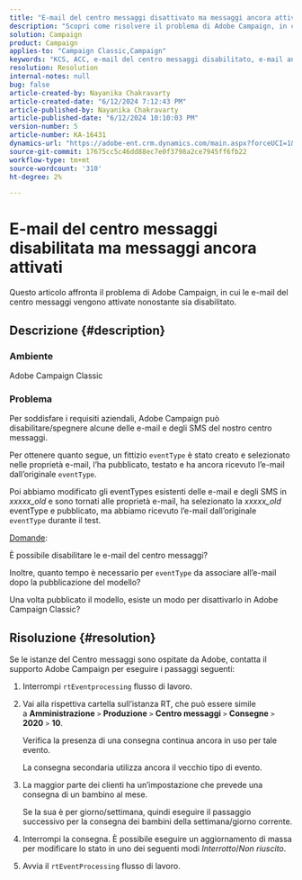 ```yaml
---
title: "E-mail del centro messaggi disattivato ma messaggi ancora attivati"
description: "Scopri come risolvere il problema di Adobe Campaign, in cui le e-mail del centro messaggi vengono attivate nonostante sia disabilitato."
solution: Campaign
product: Campaign
applies-to: "Campaign Classic,Campaign"
keywords: "KCS, ACC, e-mail del centro messaggi disabilitato, e-mail ancora attivate, Adobe Campaign Classic, Adobe Campaign, Risoluzione dei problemi"
resolution: Resolution
internal-notes: null
bug: false
article-created-by: Nayanika Chakravarty
article-created-date: "6/12/2024 7:12:43 PM"
article-published-by: Nayanika Chakravarty
article-published-date: "6/12/2024 10:10:03 PM"
version-number: 5
article-number: KA-16431
dynamics-url: "https://adobe-ent.crm.dynamics.com/main.aspx?forceUCI=1&pagetype=entityrecord&etn=knowledgearticle&id=a8742cbd-ef28-ef11-840a-000d3a3764e0"
source-git-commit: 17675cc5c46dd88ec7e0f3798a2ce7945ff6fb22
workflow-type: tm+mt
source-wordcount: '310'
ht-degree: 2%

---
```


# E-mail del centro messaggi disabilitata ma messaggi ancora attivati


Questo articolo affronta il problema di Adobe Campaign, in cui le e-mail del centro messaggi vengono attivate nonostante sia disabilitato.

## Descrizione {#description}


### Ambiente

Adobe Campaign Classic

### Problema

Per soddisfare i requisiti aziendali, Adobe Campaign può disabilitare/spegnere alcune delle e-mail e degli SMS del nostro centro messaggi.

Per ottenere quanto segue, un fittizio `eventType` è stato creato e selezionato nelle proprietà e-mail, l’ha pubblicato, testato e ha ancora ricevuto l’e-mail dall’originale `eventType`.

Poi abbiamo modificato gli eventTypes esistenti delle e-mail e degli SMS in *xxxxx_old* e sono tornati alle proprietà e-mail, ha selezionato la *xxxxx_old*  eventType e pubblicato, ma abbiamo ricevuto l’e-mail dall’originale `eventType` durante il test.

<u>Domande</u>:

È possibile disabilitare le e-mail del centro messaggi?

Inoltre, quanto tempo è necessario per `eventType` da associare all’e-mail dopo la pubblicazione del modello?

Una volta pubblicato il modello, esiste un modo per disattivarlo in Adobe Campaign Classic?


## Risoluzione {#resolution}


Se le istanze del Centro messaggi sono ospitate da Adobe, contatta il supporto Adobe Campaign per eseguire i passaggi seguenti:

1. Interrompi `rtEventprocessing` flusso di lavoro.
2. Vai alla rispettiva cartella sull’istanza RT, che può essere simile a <b>Amministrazione</b> `>`  <b>Produzione</b> `>`  <b>Centro messaggi</b> `>`  <b>Consegne</b> `>`  <b>2020</b> `>`  <b>10</b>.

   Verifica la presenza di una consegna continua ancora in uso per tale evento.

   La consegna secondaria utilizza ancora il vecchio tipo di evento.
3. La maggior parte dei clienti ha un’impostazione che prevede una consegna di un bambino al mese.

   Se la sua è per giorno/settimana, quindi eseguire il passaggio successivo per la consegna dei bambini della settimana/giorno corrente.
4. Interrompi la consegna. È possibile eseguire un aggiornamento di massa per modificare lo stato in uno dei seguenti modi *Interrotto*/*Non riuscito*.
5. Avvia il `rtEventProcessing` flusso di lavoro.

